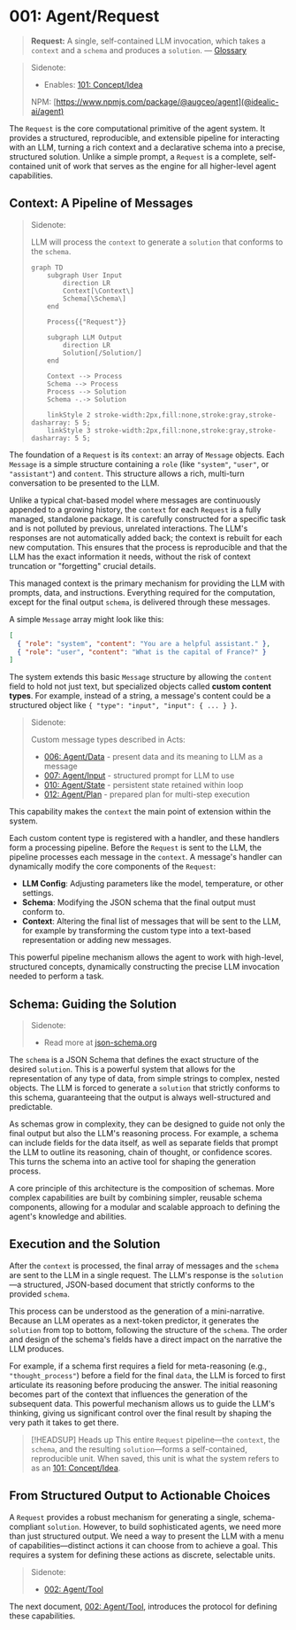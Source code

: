 # 001: Agent/Request

> **Request:** A single, self-contained LLM invocation, which takes a `context` and a `schema` and produces a `solution`. — [Glossary](./000_glossary.md)

> Sidenote:
>
> - Enables: [101: Concept/Idea](./101_concept_idea.md)
>
> NPM: [https://www.npmjs.com/package/@augceo/agent](@idealic-ai/agent)

The `Request` is the core computational primitive of the agent system. It provides a structured, reproducible, and extensible pipeline for interacting with an LLM, turning a rich context and a declarative schema into a precise, structured solution. Unlike a simple prompt, a `Request` is a complete, self-contained unit of work that serves as the engine for all higher-level agent capabilities.

## Context: A Pipeline of Messages

> Sidenote:
>
> LLM will process the `context` to generate a `solution` that conforms to the `schema`.
>
> ```mermaid
> graph TD
>     subgraph User Input
>         direction LR
>         Context[\Context\]
>         Schema[\Schema\]
>     end
>
>     Process{{"Request"}}
>
>     subgraph LLM Output
>         direction LR
>         Solution[/Solution/]
>     end
>
>     Context --> Process
>     Schema --> Process
>     Process --> Solution
>     Schema -.-> Solution
>
>     linkStyle 2 stroke-width:2px,fill:none,stroke:gray,stroke-dasharray: 5 5;
>     linkStyle 3 stroke-width:2px,fill:none,stroke:gray,stroke-dasharray: 5 5;
> ```

The foundation of a `Request` is its `context`: an array of `Message` objects. Each `Message` is a simple structure containing a `role` (like `"system"`, `"user"`, or `"assistant"`) and `content`. This structure allows a rich, multi-turn conversation to be presented to the LLM.

Unlike a typical chat-based model where messages are continuously appended to a growing history, the `context` for each `Request` is a fully managed, standalone package. It is carefully constructed for a specific task and is not polluted by previous, unrelated interactions. The LLM's responses are not automatically added back; the context is rebuilt for each new computation. This ensures that the process is reproducible and that the LLM has the exact information it needs, without the risk of context truncation or "forgetting" crucial details.

This managed context is the primary mechanism for providing the LLM with prompts, data, and instructions. Everything required for the computation, except for the final output `schema`, is delivered through these messages.

A simple `Message` array might look like this:

```json
[
  { "role": "system", "content": "You are a helpful assistant." },
  { "role": "user", "content": "What is the capital of France?" }
]
```

The system extends this basic `Message` structure by allowing the `content` field to hold not just text, but specialized objects called **custom content types**. For example, instead of a string, a message's content could be a structured object like `{ "type": "input", "input": { ... } }`.

> Sidenote:
>
> Custom message types described in Acts:
>
> - [006: Agent/Data](./006_agent_data.md) - present data and its meaning to LLM as a message
> - [007: Agent/Input](./007_agent_input.md) - structured prompt for LLM to use
> - [010: Agent/State](./010_agent_state.md) - persistent state retained within loop
> - [012: Agent/Plan](./012_agent_plan.md) - prepared plan for multi-step execution

This capability makes the `context` the main point of extension within the system.

Each custom content type is registered with a handler, and these handlers form a processing pipeline. Before the `Request` is sent to the LLM, the pipeline processes each message in the `context`. A message's handler can dynamically modify the core components of the `Request`:

- **LLM Config**: Adjusting parameters like the model, temperature, or other settings.
- **Schema**: Modifying the JSON schema that the final output must conform to.
- **Context**: Altering the final list of messages that will be sent to the LLM, for example by transforming the custom type into a text-based representation or adding new messages.

This powerful pipeline mechanism allows the agent to work with high-level, structured concepts, dynamically constructing the precise LLM invocation needed to perform a task.

## Schema: Guiding the Solution

> Sidenote:
>
> - Read more at [json-schema.org](https://json-schema.org/)

The `schema` is a JSON Schema that defines the exact structure of the desired `solution`. This is a powerful system that allows for the representation of any type of data, from simple strings to complex, nested objects. The LLM is forced to generate a `solution` that strictly conforms to this schema, guaranteeing that the output is always well-structured and predictable.

As schemas grow in complexity, they can be designed to guide not only the final output but also the LLM's reasoning process. For example, a schema can include fields for the data itself, as well as separate fields that prompt the LLM to outline its reasoning, chain of thought, or confidence scores. This turns the schema into an active tool for shaping the generation process.

A core principle of this architecture is the composition of schemas. More complex capabilities are built by combining simpler, reusable schema components, allowing for a modular and scalable approach to defining the agent's knowledge and abilities.

## Execution and the Solution

After the `context` is processed, the final array of messages and the `schema` are sent to the LLM in a single request. The LLM's response is the `solution`—a structured, JSON-based document that strictly conforms to the provided `schema`.

This process can be understood as the generation of a mini-narrative. Because an LLM operates as a next-token predictor, it generates the `solution` from top to bottom, following the structure of the `schema`. The order and design of the schema's fields have a direct impact on the narrative the LLM produces.

For example, if a schema first requires a field for meta-reasoning (e.g., `"thought_process"`) before a field for the final `data`, the LLM is forced to first articulate its reasoning before producing the answer. The initial reasoning becomes part of the context that influences the generation of the subsequent data. This powerful mechanism allows us to guide the LLM's thinking, giving us significant control over the final result by shaping the very path it takes to get there.

> [!HEADSUP] Heads up
> This entire `Request` pipeline—the `context`, the `schema`, and the resulting `solution`—forms a self-contained, reproducible unit. When saved, this unit is what the system refers to as an [101: Concept/Idea](./101_concept_idea.md).

## From Structured Output to Actionable Choices

A `Request` provides a robust mechanism for generating a single, schema-compliant `solution`. However, to build sophisticated agents, we need more than just structured output. We need a way to present the LLM with a menu of capabilities—distinct actions it can choose from to achieve a goal. This requires a system for defining these actions as discrete, selectable units.

> Sidenote:
>
> - [002: Agent/Tool](./002_agent_tool.md)

The next document, [002: Agent/Tool](./002_agent_tool.md), introduces the protocol for defining these capabilities.
